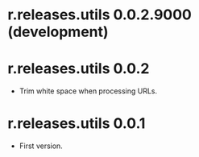 # r.releases.utils 0.0.2.9000 (development)



# r.releases.utils 0.0.2

* Trim white space when processing URLs.

# r.releases.utils 0.0.1

* First version.
